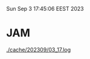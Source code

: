 Sun Sep  3 17:45:06 EEST 2023
# JAM
<a href='./cache/202309/03_17.log'>./cache/202309/03_17.log</a>
